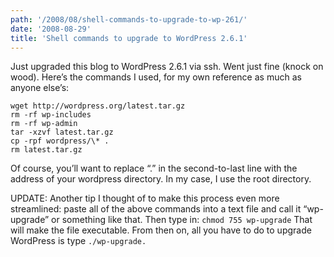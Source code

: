 ```yaml
---
path: '/2008/08/shell-commands-to-upgrade-to-wp-261/'
date: '2008-08-29'
title: 'Shell commands to upgrade to WordPress 2.6.1'
---
```


Just upgraded this blog to WordPress 2.6.1 via ssh. Went just fine (knock on wood). Here’s the commands I used, for my own reference as much as anyone else’s:

```
wget http://wordpress.org/latest.tar.gz
rm -rf wp-includes
rm -rf wp-admin
tar -xzvf latest.tar.gz
cp -rpf wordpress/\* .
rm latest.tar.gz
```

Of course, you’ll want to replace “.” in the second-to-last line with the address of your wordpress directory. In my case, I use the root directory.

UPDATE: Another tip I thought of to make this process even more streamlined: paste all of the above commands into a text file and call it “wp-upgrade” or something like that. Then type in:
`chmod 755 wp-upgrade`
That will make the file executable. From then on, all you have to do to upgrade WordPress is type `./wp-upgrade.`
